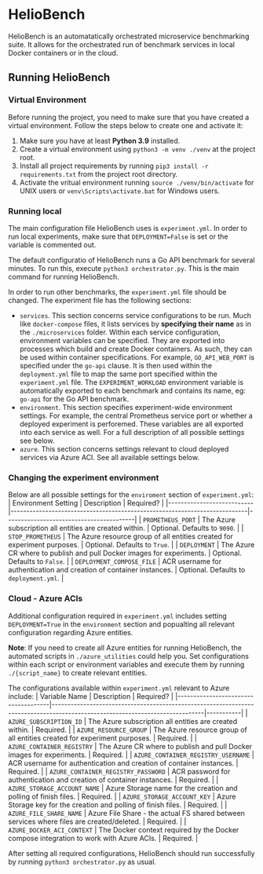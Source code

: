 # HelioBench
HelioBench is an automatatically orchestrated microservice benchmarking suite. It allows for the orchestrated run of benchmark services in local Docker containers or in the cloud.

## Running HelioBench
### Virtual Environment
Before running the project, you need to make sure that you have created a virtual environment. Follow the steps below to create one and activate it:
1. Make sure you have at least **Python 3.9** installed. 
2. Create a virtual environment using `python3 -m venv ./venv` at the project root. 
3. Install all project requirements by running `pip3 install -r requirements.txt` from the project root directory.
4. Activate the vritual environment running `source ./venv/bin/activate` for UNIX users or `venv\Scripts\activate.bat` for Windows users.

### Running local 
The main configuration file HelioBench uses is `experiment.yml`. In order to run local experiments, make sure that `DEPLOYMENT=False` is set or the variable is commented out.

The default configuratio of HelioBench runs a Go API benchmark for several minutes. To run this, execute `python3 orchestrator.py`. This is the main command for running HelioBench.

In order to run other benchmarks, the `experiment.yml` file should be changed. The experiment file has the following sections:
- `services`. This section concerns service configurations to be run. Much like `docker-compose` files, it lists services by **specifying their name** as in the `./microservices` folder. Within each service configuration, environment variables can be specified. They are exported into processes which build and create Docker containers. As such, they can be used within container specifications. For example, `GO_API_WEB_PORT` is specified under the `go-api` clause. It is then used within the `deployment.yml` file to map the same port specified within the `experiment.yml` file. The `EXPERIMENT_WORKLOAD` environment variable is automatically exported to each benchmark and contains its name, eg: `go-api` for the Go API benchmark.
- `environment`. This section specifies experiment-wide environment settings. For example, the central Prometheus service port or whether a deployed experiment is perforemed. These variables are all exported into each service as well. For a full description of all possible settings see below.
- `azure`. This section concerns settings relevant to cloud deployed services via Azure ACI. See all available settings below.

### Changing the experiment environment
Below are all possible settings for the `enviroment` section of `experiment.yml`:
| Environment Setting       | Description                                                               | Required?                               |
|---------------------------|---------------------------------------------------------------------------|-----------------------------------------|
| `PROMETHEUS_PORT`         | The Azure subscription all entities are created within.                   | Optional. Defaults to `9090`.           |
| `STOP_PROMETHEUS`         | The Azure resource group of all entities created for experiment purposes. | Optional. Defaults to `True`.           |
| `DEPLOYMENT`              | The Azure CR where to publish and pull Docker images for experiments.     | Optional. Defaults to `False`.          |
| `DEPLOYMENT_COMPOSE_FILE` | ACR username for authentication and creation of container instances.      | Optional. Defaults to `deployment.yml`. |

### Cloud - Azure ACIs
Additional configuration required in `experiment.yml` includes setting `DEPLOYMENT=True` in the `environment` section and popualting all relevant configuration regarding Azure entities.

**Note**: If you need to create all Azure entities for running HelioBench, the automated scripts in `./azure_utilities` could help you. Set configurations within each script or environment variables and execute them by running `./{script_name}` to create relevant entities.

The configurations available within `experiment.yml` relevant to Azure include:
| Variable Name                       | Description                                                                                                                  | Required? |
|-------------------------------------|------------------------------------------------------------------------------------------------------------------------------|-----------|
| `AZURE_SUBSCRIPTION_ID`             | The Azure subscription all entities are created within.                                                                      | Required. |
| `AZURE_RESOURCE_GROUP`              | The Azure resource group of all entities created for experiment purposes.                                                    | Required. |
| `AZURE_CONTAINER_REGISTRY`          | The Azure CR where to publish and pull Docker images for experiments.                                                        | Required. |
| `AZURE_CONTAINER_REGISTRY_USERNAME` | ACR username for authentication and creation of container instances.                                                         | Required. |
| `AZURE_CONTAINER_REGISTRY_PASSWORD` | ACR password for authentication and creation of container instances.                                                         | Required. |
| `AZURE_STORAGE_ACCOUNT_NAME`        | Azure Storage name for the creation and polling of finish files.                                                             | Required. |
| `AZURE_STORAGE_ACCOUNT_KEY`         | Azure Storage key for the creation and polling of finish files.                                                              | Required. |
| `AZURE_FILE_SHARE_NAME`             | Azure File Share - the actual FS shared between services where files are created/deleted.                                    | Required. |
| `AZURE_DOCKER_ACI_CONTEXT`          | The Docker context required by the Docker compose integration to work with Azure ACIs.                                       | Required. |

After setting all required configurations, HelioBench should run successfully by running `python3 orchestrator.py` as usual.